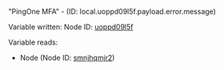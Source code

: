 "PingOne MFA" - (ID: local.uoppd09l5f.payload.error.message)

Variable written:
Node ID: [uoppd09l5f](../nodes/uoppd09l5f.md)

Variable reads:
* Node (Node ID: [smnjhqmjr2](../nodes/smnjhqmjr2.md))
